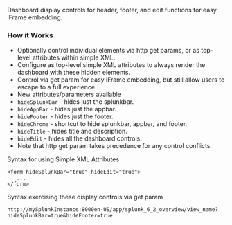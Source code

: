 Dashboard display controls for header, footer, and edit functions for easy iFrame embedding.

### How it Works

- Optionally control individual elements via http get params, or as top-level attributes within simple XML.
 - Configure as top-level simple XML attributes to always render the dashboard with these hidden elements.
 - Control via get param for easy iFrame embedding, but still allow users to escape to a full experience.
- New attributes/parameters available
 - `hideSplunkBar` - hides just the splunkbar.
 - `hideAppBar` - hides just the appbar.
 - `hideFooter` - hides just the footer.
 - `hideChrome` - shortcut to hide splunkbar, appbar, and footer.
 - `hideTitle` - hides title and description.
 - `hideEdit` - hides all the dashboard controls.
- Note that http get param takes precedence for any control conflicts.

Syntax for using Simple XML Attributes
```
<form hideSplunkBar="true" hideEdit="true">
   ...
</form>
```

Syntax exercising these display controls via get param
```
http://mySplunkInstance:8000en-US/app/splunk_6_2_overview/view_name?hideSplunkBar=true&hideFooter=true
```